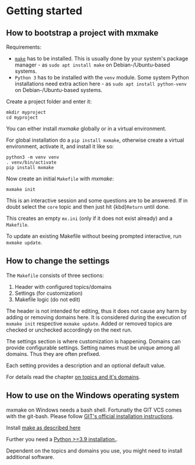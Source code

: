 # Getting started

## How to bootstrap a project with mxmake

Requirements:

- [`make`](https://www.gnu.org/software/make/) has to be installed.
  This is usually done by your system's package manager - as `sudo apt install make` on Debian-/Ubuntu-based systems.
- `Python 3` has to be installed with the `venv` module.
  Some system Python installations need extra action here - as `sudo apt install python-venv` on Debian-/Ubuntu-based systems.

Create a project folder and enter it:

```shell
mkdir myproject
cd myproject
```

You can either install *mxmake* globally or in a virtual environment.

For global installation do a `pip install mxmake`, otherwise create a virtual environment, activate it, and install it like so:

```shell
python3 -m venv venv
. venv/bin/activate
pip install mxmake
```

Now create an initial `Makefile` with *mxmake*:

```shell
mxmake init
```

This is an interactive session and some questions are to be answered.
If in doubt select the `core` topic and then just hit {kbd}`Return` until done.

This creates an empty `mx.ini` (only if it does not exist already) and a `Makefile`.

To update an existing Makefile without beeing prompted interactive, run `mxmake update`.

## How to change the settings

The `Makefile` consists of three sections:

1. Header with configured topics/domains
1. Settings (for customization)
1. Makefile logic (do not edit)

The header is not intended for editing, thus it does not cause any harm by adding or removing domains here.
It is considered during the execution of `mxmake init` respective `mxmake update`.
Added or removed topics are checked or unchecked accordingly on the next run.

The settings section is where customization is happening.
Domains can provide configurable settings.
Setting names must be unique among all domains.
Thus they are often prefixed.

Each setting provides a description and an optional default value.

For details read the chapter [on topics and it's domains](topics-and-domains).


## How to use on the Windows operating system

mxmake on Windows needs a bash shell.
Fortunatly the GIT VCS comes with the git-bash.
Please follow  [GIT's official installation instructions](https://git-scm.com/download/win).

Install [make as described here](https://gist.github.com/evanwill/0207876c3243bbb6863e65ec5dc3f058#make)

Further you need a [Python >=3.9 installation.](https://www.python.org/downloads/windows/).

Dependent on the topics and domains you use, you might need to install additional software.
